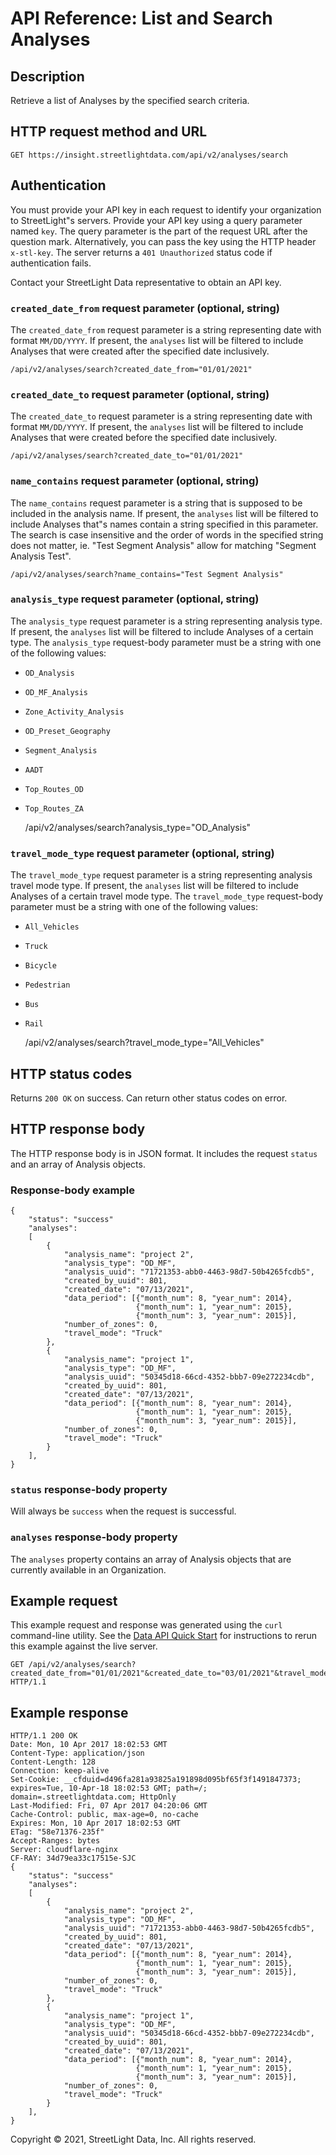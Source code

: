 # API Reference: List and Search Analyses

## Description

Retrieve a list of Analyses by the specified search criteria.

## HTTP request method and URL

    GET https://insight.streetlightdata.com/api/v2/analyses/search


## Authentication

You must provide your API key in each request to identify your organization to StreetLight"s servers. Provide your API key using a query parameter named `key`. The query parameter is the part of the request URL after the question mark. Alternatively, you can pass the key using the HTTP header `x-stl-key`. The server returns a `401 Unauthorized` status code if authentication fails.

Contact your StreetLight Data representative to obtain an API key.

### `created_date_from` request parameter (optional, string)

The `created_date_from` request parameter is a string representing date with format `MM/DD/YYYY`. If present, the `analyses` list will be filtered to include Analyses that were created after the specified date inclusively.

    /api/v2/analyses/search?created_date_from="01/01/2021"

### `created_date_to` request parameter (optional, string)

The `created_date_to` request parameter is a string representing date with format `MM/DD/YYYY`. If present, the `analyses` list will be filtered to include Analyses that were created before the specified date inclusively.

    /api/v2/analyses/search?created_date_to="01/01/2021"

### `name_contains` request parameter (optional, string)

The `name_contains` request parameter is a string that is supposed to be included in the analysis name. If present, the `analyses` list will be filtered to include Analyses that"s names contain a string specified in this parameter. The search is case insensitive and the order of words in the specified string does not matter, ie. "Test Segment Analysis" allow for matching "Segment Analysis Test".

    /api/v2/analyses/search?name_contains="Test Segment Analysis"

### `analysis_type` request parameter (optional, string)

The `analysis_type` request parameter is a string representing analysis type. If present, the `analyses` list will be filtered to include Analyses of a certain type.
The `analysis_type` request-body parameter must be a string with one of the following values:

- `OD_Analysis`
- `OD_MF_Analysis`
- `Zone_Activity_Analysis`
- `OD_Preset_Geography`
- `Segment_Analysis`
- `AADT`
- `Top_Routes_OD`
- `Top_Routes_ZA`


    /api/v2/analyses/search?analysis_type="OD_Analysis"

### `travel_mode_type` request parameter (optional, string)

The `travel_mode_type` request parameter is a string representing analysis travel mode type. If present, the `analyses` list will be filtered to include Analyses of a certain travel mode type.
The `travel_mode_type` request-body parameter must be a string with one of the following values:

- `All_Vehicles`
- `Truck`
- `Bicycle`
- `Pedestrian`
- `Bus`
- `Rail`


    /api/v2/analyses/search?travel_mode_type="All_Vehicles"

## HTTP status codes

Returns `200 OK` on success. Can return other status codes on error.

## HTTP response body

The HTTP response body is in JSON format. It includes the request `status` and an array of Analysis objects.

### Response-body example

    {
        "status": "success"
        "analyses": 
        [
            {
                "analysis_name": "project 2",
                "analysis_type": "OD_MF",
                "analysis_uuid": "71721353-abb0-4463-98d7-50b4265fcdb5",
                "created_by_uuid": 801,
                "created_date": "07/13/2021",
                "data_period": [{"month_num": 8, "year_num": 2014},
                                {"month_num": 1, "year_num": 2015},
                                {"month_num": 3, "year_num": 2015}],
                "number_of_zones": 0,
                "travel_mode": "Truck"
            },
            {
                "analysis_name": "project 1",
                "analysis_type": "OD_MF",
                "analysis_uuid": "50345d18-66cd-4352-bbb7-09e272234cdb",
                "created_by_uuid": 801,
                "created_date": "07/13/2021",
                "data_period": [{"month_num": 8, "year_num": 2014},
                                {"month_num": 1, "year_num": 2015},
                                {"month_num": 3, "year_num": 2015}],
                "number_of_zones": 0,
                "travel_mode": "Truck"
            }
        ],
    }

### `status` response-body property

Will always be `success` when the request is successful.

### `analyses` response-body property

The `analyses` property contains an array of Analysis objects that are currently available in an Organization.

## Example request

This example request and response was generated using the `curl` command-line utility. See the [Data API Quick Start](../quickstart) for instructions to rerun this example against the live server.

    GET /api/v2/analyses/search?created_date_from="01/01/2021"&created_date_to="03/01/2021"&travel_mode_type="Pedestrian" HTTP/1.1

## Example response

    HTTP/1.1 200 OK
    Date: Mon, 10 Apr 2017 18:02:53 GMT
    Content-Type: application/json
    Content-Length: 128
    Connection: keep-alive
    Set-Cookie: __cfduid=d496fa281a93825a191898d095bf65f3f1491847373; expires=Tue, 10-Apr-18 18:02:53 GMT; path=/; domain=.streetlightdata.com; HttpOnly
    Last-Modified: Fri, 07 Apr 2017 04:20:06 GMT
    Cache-Control: public, max-age=0, no-cache
    Expires: Mon, 10 Apr 2017 18:02:53 GMT
    ETag: "58e71376-235f"
    Accept-Ranges: bytes
    Server: cloudflare-nginx
    CF-RAY: 34d79ea33c17515e-SJC
    {
        "status": "success"
        "analyses": 
        [
            {
                "analysis_name": "project 2",
                "analysis_type": "OD_MF",
                "analysis_uuid": "71721353-abb0-4463-98d7-50b4265fcdb5",
                "created_by_uuid": 801,
                "created_date": "07/13/2021",
                "data_period": [{"month_num": 8, "year_num": 2014},
                                {"month_num": 1, "year_num": 2015},
                                {"month_num": 3, "year_num": 2015}],
                "number_of_zones": 0,
                "travel_mode": "Truck"
            },
            {
                "analysis_name": "project 1",
                "analysis_type": "OD_MF",
                "analysis_uuid": "50345d18-66cd-4352-bbb7-09e272234cdb",
                "created_by_uuid": 801,
                "created_date": "07/13/2021",
                "data_period": [{"month_num": 8, "year_num": 2014},
                                {"month_num": 1, "year_num": 2015},
                                {"month_num": 3, "year_num": 2015}],
                "number_of_zones": 0,
                "travel_mode": "Truck"
            }
        ],
    }


Copyright &copy; 2021, StreetLight Data, Inc. All rights reserved.
